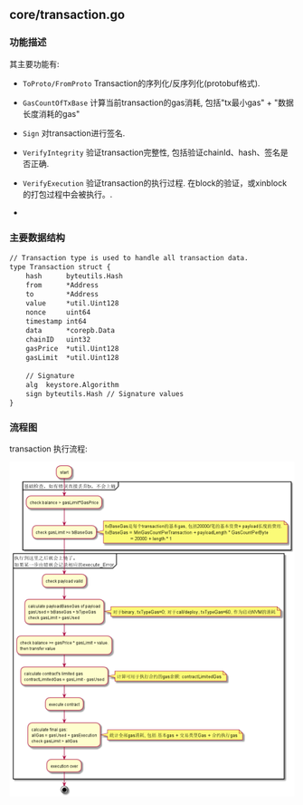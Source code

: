 ## core/transaction.go


### 功能描述 


其主要功能有:

- `ToProto/FromProto` Transaction的序列化/反序列化(protobuf格式). 
- `GasCountOfTxBase` 计算当前transaction的gas消耗, 包括"tx最小gas" + "数据长度消耗的gas"
- `Sign` 对transaction进行签名.
- `VerifyIntegrity` 验证transaction完整性, 包括验证chainId、hash、签名是否正确.

- `VerifyExecution` 验证transaction的执行过程. 在block的验证，或xinblock的打包过程中会被执行。.
- 
 
### 主要数据结构
```golang
// Transaction type is used to handle all transaction data.
type Transaction struct {
	hash      byteutils.Hash
	from      *Address
	to        *Address
	value     *util.Uint128
	nonce     uint64
	timestamp int64
	data      *corepb.Data
	chainID   uint32
	gasPrice  *util.Uint128
	gasLimit  *util.Uint128

	// Signature
	alg  keystore.Algorithm
	sign byteutils.Hash // Signature values
}
```
### 流程图

transaction 执行流程:

![transaction 执行流程](../resource/Transaction-VerifyExecution.png)
